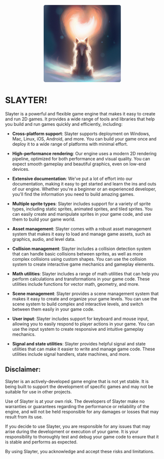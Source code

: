 <div align="center">
	<img alt="Slayter" src="slayter.jpg" width="50%" height="50%" style="border-radius: 5px;">
</div>

# SLAYTER!

Slayter is a powerful and flexible game engine that makes it easy to create and run 2D games. It provides a wide range of tools and libraries that help you build and run games quickly and efficiently, including:

- **Cross-platform support**: Slayter supports deployment on Windows, Mac, Linux, iOS, Android, and more. You can build your game once and deploy it to a wide range of platforms with minimal effort.

- **High-performance rendering**: Our engine uses a modern 2D rendering pipeline, optimized for both performance and visual quality. You can expect smooth gameplay and beautiful graphics, even on low-end devices.

- **Extensive documentation**: We've put a lot of effort into our documentation, making it easy to get started and learn the ins and outs of our engine. Whether you're a beginner or an experienced developer, you'll find the information you need to build amazing games.

- **Multiple sprite types**: Slayter includes support for a variety of sprite types, including static sprites, animated sprites, and tiled sprites. You can easily create and manipulate sprites in your game code, and use them to build your game world.

- **Asset management**: Slayter comes with a robust asset management system that makes it easy to load and manage game assets, such as graphics, audio, and level data.

- **Collision management**: Slayter includes a collision detection system that can handle basic collisions between sprites, as well as more complex collisions using custom shapes. You can use the collision system to create interactive game mechanics and gameplay elements.

- **Math utilities**: Slayter includes a range of math utilities that can help you perform calculations and transformations in your game code. These utilities include functions for vector math, geometry, and more.

- **Scene management**: Slayter provides a scene management system that makes it easy to create and organize your game levels. You can use the scene system to build complex and interactive levels, and switch between them easily in your game code.

- **User input**: Slayter includes support for keyboard and mouse input, allowing you to easily respond to player actions in your game. You can use the input system to create responsive and intuitive gameplay mechanics.

- **Signal and state utilities**: Slayter provides helpful signal and state utilities that can make it easier to write and manage game code. These utilities include signal handlers, state machines, and more.

## Disclaimer:

Slayter is an actively-developed game engine that is not yet stable. It is being built to support the development of specific games and may not be suitable for use in other projects.

Use of Slayter is at your own risk. The developers of Slayter make no warranties or guarantees regarding the performance or reliability of the engine, and will not be held responsible for any damages or losses that may result from its use.

If you decide to use Slayter, you are responsible for any issues that may arise during the development or execution of your game. It is your responsibility to thoroughly test and debug your game code to ensure that it is stable and performs as expected.

By using Slayter, you acknowledge and accept these risks and limitations.

